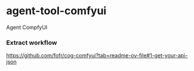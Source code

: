 # agent-tool-comfyui
Agent CompfyUI


### Extract workflow

https://github.com/fofr/cog-comfyui?tab=readme-ov-file#1-get-your-api-json